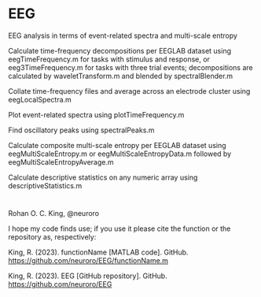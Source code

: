 # EEG

EEG analysis in terms of event-related spectra and multi-scale entropy

Calculate time-frequency decompositions per EEGLAB dataset using eegTimeFrequency.m for tasks with stimulus and response, or eeg3TimeFrequency.m for tasks with three trial events; decompositions are calculated by waveletTransform.m and blended by spectralBlender.m

Collate time-frequency files and average across an electrode cluster using eegLocalSpectra.m

Plot event-related spectra using plotTimeFrequency.m

Find oscillatory peaks using spectralPeaks.m

Calculate composite multi-scale entropy per EEGLAB dataset using eegMultiScaleEntropy.m or eegMultiScaleEntropyData.m followed by eegMultiScaleEntropyAverage.m

Calculate descriptive statistics on any numeric array using descriptiveStatistics.m

#
Rohan O. C. King, @neuroro

I hope my code finds use; if you use it please cite the function or the repository as, respectively:

King, R. (2023). functionName [MATLAB code]. GitHub. https://github.com/neuroro/EEG/functionName.m

King, R. (2023). EEG [GitHub repository]. GitHub. https://github.com/neuroro/EEG
